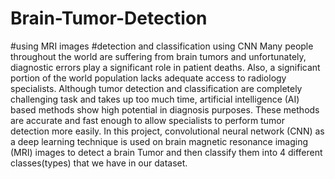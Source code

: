 # Brain-Tumor-Detection
#using MRI images
#detection and classification using CNN
Many people throughout the world are suffering from brain tumors and unfortunately, diagnostic errors play a significant role in patient deaths.
Also, a significant portion of the world population lacks adequate access to radiology specialists.
Although tumor detection and classification are completely challenging task and takes up too much time, artificial intelligence (AI) based methods show high potential in diagnosis purposes. 
These methods are accurate and fast enough to allow specialists to perform tumor detection more easily. In this project, convolutional neural network (CNN) as a deep learning technique is used on brain magnetic resonance imaging (MRI) images to detect a brain Tumor and then classify them into 4 different classes(types) that we have in our dataset.
